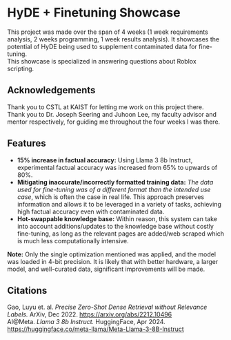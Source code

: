 # HyDE + Finetuning Showcase
This project was made over the span of 4 weeks (1 week requirements analysis, 2 weeks programming, 1 week results 
analysis). It showcases the potential of HyDE being used to supplement contaminated data for fine-tuning.\
This showcase is specialized in answering questions about Roblox scripting.

## Acknowledgements
Thank you to CSTL at KAIST for letting me work on this project there.\
Thank you to Dr. Joseph Seering and Juhoon Lee, my faculty advisor and mentor respectively, for guiding me throughout
the four weeks I was there.

## Features
* **15% increase in factual accuracy:** Using Llama 3 8b Instruct, experimental factual accuracy was increased
from 65% to upwards of 80%.
* **Mitigating inaccurate/incorrectly formatted training data:** _The data used for fine-tuning was of a different
format than the intended use case_, which is often the case in real life. This approach preserves information and allows it to be leveraged in a variety
of tasks, achieving high factual accuracy even with contaminated data.
* **Hot-swappable knowledge base:** Within reason, this system can take into account additions/updates to the knowledge 
base without costly fine-tuning, as long as the relevant pages are added/web scraped which is much less computationally
intensive.

**Note:** Only the single optimization mentioned was applied, and the model was loaded in 4-bit precision. It is likely 
that with better hardware, a larger model, and well-curated data, significant improvements will be made.

## Citations
Gao, Luyu et. al. _Precise Zero-Shot Dense Retrieval without Relevance Labels._ ArXiv, Dec 2022. https://arxiv.org/abs/2212.10496 \
AI@Meta. _Llama 3 8b Instruct._ HuggingFace, Apr 2024. https://huggingface.co/meta-llama/Meta-Llama-3-8B-Instruct